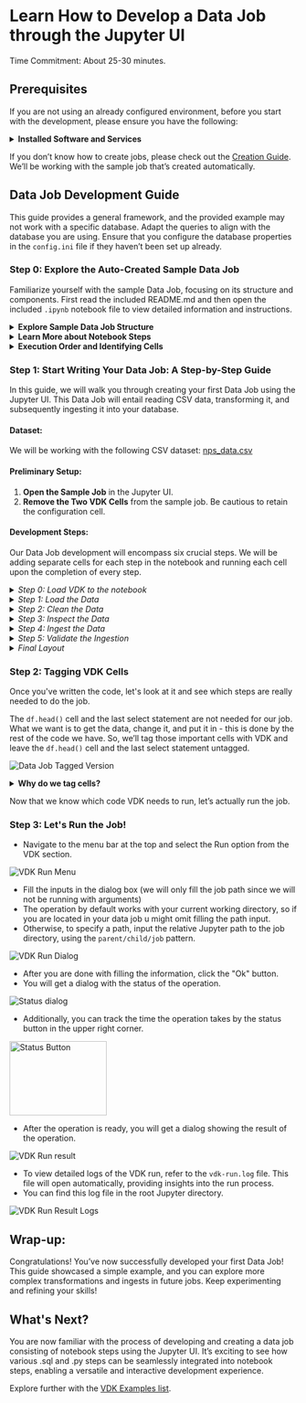 # Learn How to Develop a Data Job through the Jupyter UI
Time Commitment: About 25-30 minutes.

## Prerequisites

If you are not using an already configured environment,
before you start with the development, please ensure you have the following:

<details>
  <summary><b>Installed Software and Services</b></summary>

- **[vdk-jupyterlab-extension](https://github.com/vmware/versatile-data-kit/blob/main/projects/vdk-plugins/vdk-jupyter/vdk-jupyterlab-extension/README.md):** This extension integrates VDK with JupyterLab.
- **[vdk-notebook](https://github.com/vmware/versatile-data-kit/blob/main/projects/vdk-plugins/vdk-notebook/README.md):** Allows the execution of VDK jobs with notebooks.
- **[vdk-ipython](https://github.com/vmware/versatile-data-kit/blob/main/projects/vdk-plugins/vdk-ipython/README.md):** Loads VDK functionalities into IPython environments, allowing enhanced interaction.

</details>

If you don’t know how to create jobs, please check out the [Creation Guide](create_tutorial.md).
We’ll be working with the sample job that’s created automatically.

## Data Job Development Guide

This guide provides a general framework, and the provided example may not work with a specific database.
Adapt the queries to align with the database you are using.
Ensure that you configure the database properties in the `config.ini` file if they haven’t been set up already.

### Step 0: Explore the Auto-Created Sample Data Job

Familiarize yourself with the sample Data Job, focusing on its structure and components.
First read the included README.md and then open the included `.ipynb` notebook file to view detailed information and instructions.

<details>
  <summary><b>Explore Sample Data Job Structure</b></summary>

- Upon opening the file, observe cells containing sample information and instructional docstrings.
- **Configuration Cell:** Identify and run the configuration cell for VDK IPython as instructed, allowing VDK interaction within the notebook.
- **VDK Cells Examples:** Note two provided VDK cells illustrating basic usage and functionality.

  ![VDK Create Sample Job](images/sample-notebook-file.png)

</details>

<details>
  <summary><b>Learn More about Notebook Steps</b></summary>

#### Python Cells
Within the notebook, VDK provides an object — `job_input`, which has methods for:
- Executing queries
- Ingesting data
- Handling properties, and more.

To learn more about it, type `help(job_input)` in a Python cell.

#### SQL Cells
SQL-only cells can be created by starting the cell with `%%vdksql` magic. Properties and arguments within SQL cells are automatically replaced, for example `{db}`.

```ipython
%%vdksql
select * from {db}.sales
join {db}.marketing
using (sale_id)
```
</details>

<details>
  <summary><b>Execution Order and Identifying Cells</b></summary>

#### Tagging Cells with "vdk"
Cells can be tagged with "vdk". While this tag does not impact the development phase of the data job, it is crucial for subsequent automated operations, like a "VDK Run".

- **Impact of Tagging:** Only the cells critical to the data job should be tagged with "vdk". These tagged cells are essential during deployment and other execution processes.
- **Identifying VDK Cells:** They can be easily recognized by their unique color scheme, the presence of the VDK logo, and an exclusive numbering system.
- **Execution Order:** VDK cells in the notebook are executed according to their numbering when executing the notebook data job with VDK.
- **Untagged Cells:** Cells not tagged with "vdk" will be overlooked during deployment. They can be deleted as they are not essential to the data job's execution. However, removing VDK-tagged cells will alter the data job execution.

#### Sample Job Overview
In the sample job, there are two VDK cells, with the remaining ones being untagged.

![VDK Cells Sample Job](images/sample-notebook-file.png)

</details>

### Step 1: Start Writing Your Data Job: A Step-by-Step Guide

In this guide, we will walk you through creating your first Data Job using the Jupyter UI. This Data Job will entail reading CSV data, transforming it, and subsequently ingesting it into your database.

#### **Dataset:**
We will be working with the following CSV dataset: [nps_data.csv](https://raw.githubusercontent.com/duyguHsnHsn/nps-data/main/nps_data.csv)

#### **Preliminary Setup:**
1. **Open the Sample Job** in the Jupyter UI.
2. **Remove the Two VDK Cells** from the sample job. Be cautious to retain the configuration cell.

#### **Development Steps:**
Our Data Job development will encompass six crucial steps. We will be adding separate cells for each step in the notebook and running each cell upon the completion of every step.

<details>
  <summary><i>Step 0: Load VDK to the notebook</i></summary>

Before we start, we must initialize the VDK in our notebook.
This prerequisite step ensures we have all the necessary configurations set for the subsequent steps.

![Data Job Configuration cell](images/configuration-cell.png)


</details>

<details>
  <summary><i>Step 1: Load the Data</i></summary>

In the first step, we will load the data from the provided CSV link as a DataFrame.

```
import pandas as pd
# Read the data
url = "https://raw.githubusercontent.com/duyguHsnHsn/nps-data/main/nps_data.csv"
df = pd.read_csv(url)
```

</details>

<details>
  <summary><i>Step 2: Clean the Data</i></summary>

Next, we will remove any dirty test data from the DataFrame to clean our dataset.

```
df = df[df['User'] != 'testuser']
```

</details>

<details>
  <summary><i>Step 3: Inspect the Data</i></summary>
Post-cleaning, we will inspect the first few rows of our DataFrame to ensure the data is in the correct format and has been cleaned properly.

```
df.head()
```

</details>

<details>
  <summary><i>Step 4: Ingest the Data</i></summary>

Once satisfied with the cleanliness and structure of our data, we will ingest it using VDK's job_input.
In this step, additional parameters like collector_id can also be added if needed.

```
job_input.send_tabular_data_for_ingestion(
    df.itertuples(index=False),
    destination_table="nps_data",
    column_names=df.columns.tolist()
)
```

</details>

<details>
  <summary><i>Step 5: Validate the Ingestion</i></summary>

Finally, to ensure the success of our Data Job, we will validate whether the data has been ingested successfully by querying our destination table and inspecting the ingested data.

```
%%vdksql
select * from nps_data
```

</details>

<details>
  <summary><i>Final Layout</i></summary>

Upon completion of all the steps, your notebook should resemble the following:

![Data Job First version](images/untagged-cells-job.png)

</details>


###  Step 2: Tagging VDK Cells

Once you've written the code, let's look at it and see which steps are really needed to do the job.

The `df.head()` cell and the last select statement are not needed for our job.
What we want is to get the data, change it, and put it in - this is done by the rest of the code we have.
So, we’ll tag those important cells with VDK and leave the `df.head()` cell and the last select statement untagged.

![Data Job Tagged Version](images/tagged-cells-job.png)

<details>
  <summary><b>Why do we tag cells?</b></summary>

Tagging the right cells with VDK makes sure that when we do "VDK Run" or when the job runs on a schedule, no extra code runs.
You can either delete the extra cells or leave them untagged.
For this guide, we’ll leave them untagged so you can see the difference between tagged and untagged cells.

Now, with everything clear, let’s run the job!
</details>

Now that we know which code VDK needs to run, let’s actually run the job.


### Step 3: Let's Run the Job!

- Navigate to the menu bar at the top and select the Run option from the VDK section.

![VDK Run Menu](images/run-menu.png)

- Fill the inputs in the dialog box (we will only fill the job path since we will not be running with arguments)
- The operation by default works with your current working directory, so if you are located in your data job u might omit filling the path input.
- Otherwise, to specify a path, input the relative Jupyter path to the job directory, using the `parent/child/job` pattern.

![VDK Run Dialog](images/run-dialog.png)

- After you are done with filling the information, click the "Ok" button.
- You will get a dialog with the status of the operation.

![Status dialog](images/run-status-dialog.png)

- Additionally, you can track the time the operation takes by the status button in the upper right corner.

<img src="images/vdk-status-button.png" alt="Status Button" width="170px" height="130px"/>


- After the operation is ready, you will get a dialog showing the result of the operation.

![VDK Run result](images/run-result-dialog.png)

- To view detailed logs of the VDK run, refer to the `vdk-run.log` file. This file will open automatically, providing insights into the run process.
- You can find this log file in the root Jupyter directory.

![VDK Run Result Logs](images/vdk-run-logs.png)

## Wrap-up:
Congratulations!
You’ve now successfully developed your first Data Job!
This guide showcased a simple example, and you can explore more complex transformations and ingests in future jobs.
Keep experimenting and refining your skills!


## What's Next?

You are now familiar with the process of developing and creating a data job consisting of notebook steps using the Jupyter UI.
It’s exciting to see how various .sql and .py steps can be seamlessly integrated into notebook steps, enabling a versatile and interactive development experience.

Explore further with the [VDK Examples list](https://github.com/vmware/versatile-data-kit/wiki/Examples).
